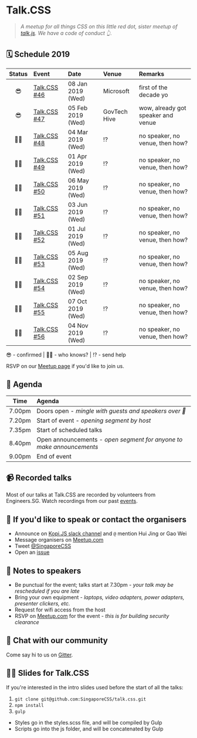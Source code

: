 # Talk.CSS

> _A meetup for all things CSS on this little red dot, sister meetup of [talk.js](https://github.com/SingaporeJS/talk.js). We have a code of conduct 👆._

## 🗓 Schedule 2019

 Status | Event   | Date                         | Venue  | Remarks |
:------:|:--------|:-----------------------------|:-------|:--------|
 😎 | [Talk.CSS #46][46] | 08 Jan 2019 (Wed) | Microsoft | first of the decade yo
 😎 | [Talk.CSS #47][47] | 05 Feb 2019 (Wed)  | GovTech Hive | wow, already got speaker and venue
 🤷‍♀️ | [Talk.CSS #48][48] | 04 Mar 2019 (Wed)  | ⁉️ | no speaker, no venue, then how?
 🤷‍♀️ | [Talk.CSS #49][49] | 01 Apr 2019 (Wed)  | ⁉️ | no speaker, no venue, then how?
 🤷‍♀️ | [Talk.CSS #50][50] | 06 May 2019 (Wed)  | ⁉️ | no speaker, no venue, then how?
 🤷‍♀️ | [Talk.CSS #51][51] | 03 Jun 2019 (Wed)  | ⁉️ | no speaker, no venue, then how?
 🤷‍♀️ | [Talk.CSS #52][52] | 01 Jul 2019 (Wed)  | ⁉️ | no speaker, no venue, then how?
 🤷‍♀️ | [Talk.CSS #53][53] | 05 Aug 2019 (Wed)  | ⁉️ | no speaker, no venue, then how?
 🤷‍♀️ | [Talk.CSS #54][54] | 02 Sep 2019 (Wed)  | ⁉️ | no speaker, no venue, then how?
 🤷‍♀️ | [Talk.CSS #55][55] | 07 Oct 2019 (Wed)  | ⁉️ | no speaker, no venue, then how?
 🤷‍♀️ | [Talk.CSS #56][56] | 04 Nov 2019 (Wed)  | ⁉️ | no speaker, no venue, then how?

😎 - confirmed | 🤷‍♀️ - who knows? | ⁉️ - send help

[#]: https://singaporecss.github.io/ "TalkCSS"
[46]: https://singaporecss.github.io/46 "Talk.CSS #46"
[47]: javascript:void(0) "Talk.CSS #47"
[48]: javascript:void(0) "Talk.CSS #48"
[49]: javascript:void(0) "Talk.CSS #49"
[50]: javascript:void(0) "Talk.CSS #50"
[51]: javascript:void(0) "Talk.CSS #51"
[52]: javascript:void(0) "Talk.CSS #52"
[53]: javascript:void(0) "Talk.CSS #53"
[54]: javascript:void(0) "Talk.CSS #54"
[55]: javascript:void(0) "Talk.CSS #55"
[56]: javascript:void(0) "Talk.CSS #56"

RSVP on our [Meetup page](https://www.meetup.com/SingaporeCSS/) if you'd like to join us.

## 📅 Agenda

Time   | Agenda
------ | :-----
7.00pm | Doors open - _mingle with guests and speakers over 🍕_
7.20pm | Start of event - _opening segment by host_
7.35pm | Start of scheduled talks
8.40pm | Open announcements - _open segment for anyone to make announcements_
9.00pm | End of event

## 📹 Recorded talks

Most of our talks at Talk.CSS are recorded by volunteers from Engineers.SG. Watch recordings from our past [events](https://www.engineers.sg/organization/singaporecss).

## 💬 If you'd like to speak or contact the organisers

- Announce on [Kopi.JS slack channel](https://launchpass.com/kopijs) and `@` mention Hui Jing or Gao Wei
- Message organisers on [Meetup.com](https://www.meetup.com/SingaporeCSS/)
- Tweet [@SingaporeCSS](https://twitter.com/singaporecss)
- Open an [issue](https://github.com/SingaporeCSS/talk.css/issues/new?assignees=&labels=talk&template=talk.md&title=Anything+related+to+CSS+will+do)

## 📝 Notes to speakers

- Be punctual for the event; talks start at 7.30pm - _your talk may be rescheduled if you are late_
- Bring your own equipment - _laptops, video adapters, power adapters, presenter clickers, etc._
- Request for wifi access from the host
- RSVP on [Meetup.com](https://www.meetup.com/SingaporeCSS) for the event - _this is for building security clearance_

## 👋 Chat with our community

Come say hi to us on [Gitter](https://gitter.im/SingaporeCSS/home).

## 👩‍💻 Slides for Talk.CSS

If you're interested in the intro slides used before the start of all the talks:

1. `git clone git@github.com:SingaporeCSS/talk.css.git`
2. `npm install`
3. `gulp`

- Styles go in the styles.scss file, and will be compiled by Gulp
- Scripts go into the js folder, and will be concatenated by Gulp
